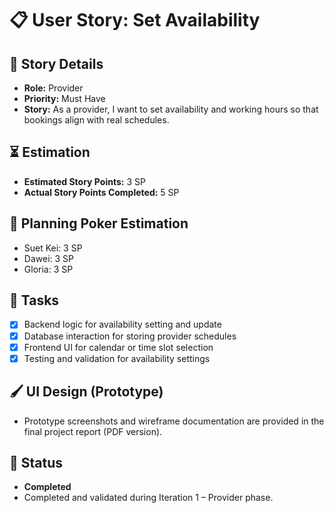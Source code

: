 # 📋 User Story: Set Availability

## 🧠 Story Details

- **Role:** Provider
- **Priority:** Must Have
- **Story:** As a provider, I want to set availability and working hours so that bookings align with real schedules.

## ⏳ Estimation

- **Estimated Story Points:** 3 SP
- **Actual Story Points Completed:** 5 SP

## 🎲 Planning Poker Estimation

- Suet Kei: 3 SP
- Dawei: 3 SP
- Gloria: 3 SP

## 🧩 Tasks

- [x] Backend logic for availability setting and update
- [x] Database interaction for storing provider schedules
- [x] Frontend UI for calendar or time slot selection
- [x] Testing and validation for availability settings

## 🖌️ UI Design (Prototype)

- Prototype screenshots and wireframe documentation are provided in the final project report (PDF version).

## 🏁 Status

- **Completed**  
- Completed and validated during Iteration 1 – Provider phase.

